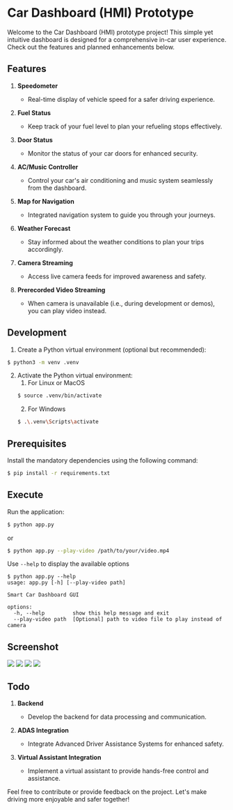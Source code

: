 # Car Dashboard (HMI) Prototype

Welcome to the Car Dashboard (HMI) prototype project! This simple yet intuitive dashboard is designed for a comprehensive in-car user experience. Check out the features and planned enhancements below.

## Features

1. **Speedometer**
   - Real-time display of vehicle speed for a safer driving experience.

2. **Fuel Status**
   - Keep track of your fuel level to plan your refueling stops effectively.

3. **Door Status**
   - Monitor the status of your car doors for enhanced security.

4. **AC/Music Controller**
   - Control your car's air conditioning and music system seamlessly from the dashboard.

5. **Map for Navigation**
   - Integrated navigation system to guide you through your journeys.

6. **Weather Forecast**
   - Stay informed about the weather conditions to plan your trips accordingly.

7. **Camera Streaming**
   - Access live camera feeds for improved awareness and safety.

8. **Prerecorded Video Streaming**
   - When camera is unavailable (i.e., during development or demos), you can play video instead.

## Development

1. Create a Python virtual environment (optional but recommended):
```bash
$ python3 -m venv .venv
```

2. Activate the Python virtual environment:
   1. For Linux or MacOS
    ```bash
    $ source .venv/bin/activate
    ```
   2. For Windows
    ```bash
    $ .\.venv\Scripts\activate
    ```

## Prerequisites

Install the mandatory dependencies using the following command:
```bash
$ pip install -r requirements.txt
```

## Execute
Run the application:
```bash
$ python app.py
```
or
```bash
$ python app.py --play-video /path/to/your/video.mp4
```
Use `--help` to display the available options
```console
$ python app.py --help
usage: app.py [-h] [--play-video path]

Smart Car Dashboard GUI

options:
  -h, --help         show this help message and exit
  --play-video path  [Optional] path to video file to play instead of camera
```

## Screenshot

<img src = "ss/1.PNG">
<img src = "ss/2.PNG">
<img src = "ss/3.PNG">
<img src = "ss/4.PNG">

## Todo

1. **Backend**
   - Develop the backend for data processing and communication.

2. **ADAS Integration**
   - Integrate Advanced Driver Assistance Systems for enhanced safety.

3. **Virtual Assistant Integration**
   - Implement a virtual assistant to provide hands-free control and assistance.

Feel free to contribute or provide feedback on the project. Let's make driving more enjoyable and safer together!




